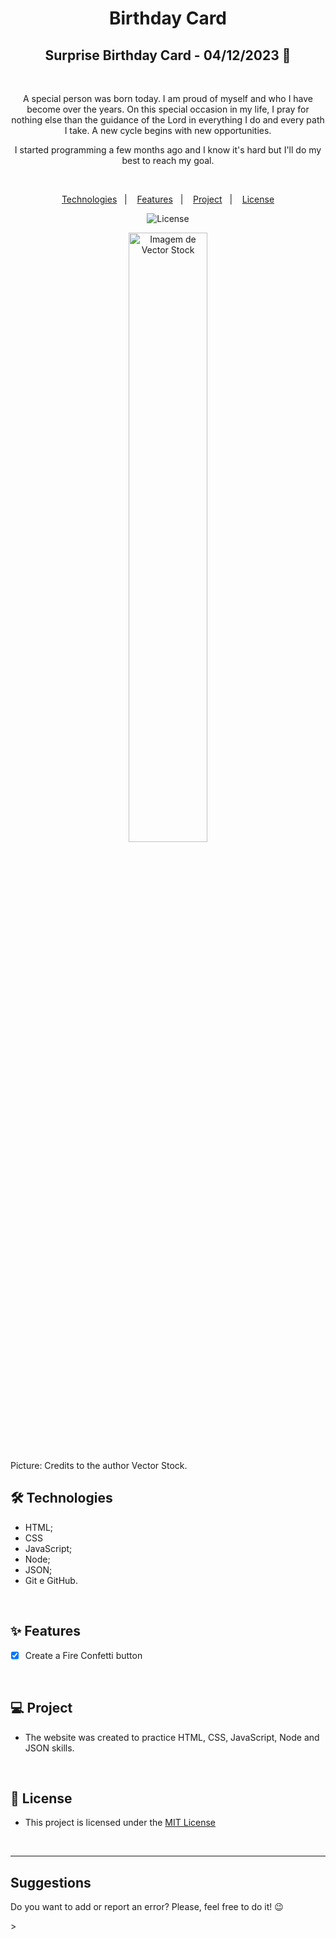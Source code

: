 <h1 align="center"> Birthday Card </h1> 

<h2 align="center">Surprise Birthday Card - 04/12/2023 🧧</h2>

<br>

<p  align="center"> A special person was born today. I am proud of myself and who I have become over the years. On this special occasion in my life, I pray for nothing else than the guidance of the Lord in everything I do and every path I take. A new cycle begins with new opportunities. </p>

<p  align="center"> I started programming a few months ago and I know it's hard but I'll do my best to reach my goal. </P>

<br>

<p align="center">  
  <a href="#-technologies">Technologies</a>&nbsp;&nbsp;&nbsp;|&nbsp;&nbsp;&nbsp;
  <a href="#-features">Features</a>&nbsp;&nbsp;&nbsp;|&nbsp;&nbsp;&nbsp;
  <a href="#-project">Project</a>&nbsp;&nbsp;&nbsp;|&nbsp;&nbsp;&nbsp;
  <a href="#-license">License</a>  
</p>

<p align="center">
  <img alt="License" src="https://img.shields.io/static/v1?label=license&message=MIT&color=c920c9&labelColor=000000">
</p>

<p align="center">
  <img alt="Imagem de Vector Stock" src="https://i.pinimg.com/736x/00/67/97/006797173a12d46c9722d2e64dd12010.jpg" width="50%">
</p>

<p> Picture: Credits to the author Vector Stock. </p

<br>

## 🛠 Technologies

- HTML;
- CSS
- JavaScript;
- Node;
- JSON;
- Git e GitHub.

<br>


## ✨ Features

- [X] Create a Fire Confetti button


<br>

## 💻 Project

- The website was created to practice HTML, CSS, JavaScript, Node and JSON skills.

<br>

## 📜 License

* This project is licensed under the [MIT License](https://choosealicense.com/licenses/mit/)

<br>
<hr>
<h2> Suggestions </h2>
<p> Do you want to add or report an error? Please, feel free to do it! 😉 </p>
>







